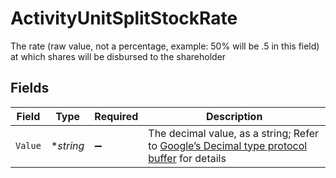 # ActivityUnitSplitStockRate

The rate (raw value, not a percentage, example: 50% will be .5 in this field) at which shares will be disbursed to the shareholder


## Fields

| Field                                                                                                                                                                                                              | Type                                                                                                                                                                                                               | Required                                                                                                                                                                                                           | Description                                                                                                                                                                                                        |
| ------------------------------------------------------------------------------------------------------------------------------------------------------------------------------------------------------------------ | ------------------------------------------------------------------------------------------------------------------------------------------------------------------------------------------------------------------ | ------------------------------------------------------------------------------------------------------------------------------------------------------------------------------------------------------------------ | ------------------------------------------------------------------------------------------------------------------------------------------------------------------------------------------------------------------ |
| `Value`                                                                                                                                                                                                            | **string*                                                                                                                                                                                                          | :heavy_minus_sign:                                                                                                                                                                                                 | The decimal value, as a string; Refer to [Google’s Decimal type protocol buffer](https://github.com/googleapis/googleapis/blob/40203ca1880849480bbff7b8715491060bbccdf1/google/type/decimal.proto#L33) for details |